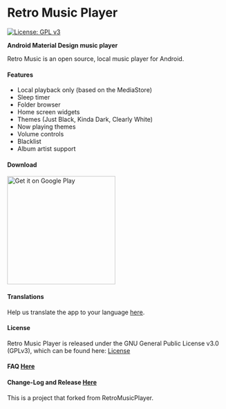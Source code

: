 # Retro Music Player

[![License: GPL v3](https://img.shields.io/badge/License-GPL%20v3-blue.svg)](https://github.com/h4h13/RetroMusicPlayer/blob/master/LICENSE.txt)

**Android Material Design music player**

Retro Music is an open source, local music player for Android.

#### Features

- Local playback only (based on the MediaStore)
- Sleep timer
- Folder browser
- Home screen widgets
- Themes (Just Black, Kinda Dark, Clearly White)
- Now playing themes
- Volume controls
- Blacklist
- Album artist support

#### Download

<a href='https://play.google.com/store/apps/details?id=code.name.monkey.retromusic&hl=en&pcampaignid=MKT-Other-global-all-co-prtnr-py-PartBadge-Mar2515-1'><img width="250" alt='Get it on Google Play' src='https://play.google.com/intl/en_us/badges/images/generic/en_badge_web_generic.png'/></a>

#### Translations
Help us translate the app to your language [here](http://monkeycodeapp.oneskyapp.com/collaboration/project?id=238534).


#### License

Retro Music Player is released under the GNU General Public License v3.0 (GPLv3), which can be found here: [License](LICENSE.md)

#### FAQ [Here](FAQ.md)

#### Change-Log and Release [Here](https://github.com/h4h13/RetroMusicPlayer/releases)

This is a project that forked from RetroMusicPlayer.

